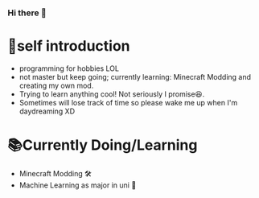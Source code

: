 ### Hi there 👋

<!--
**creamIcec/creamIcec** is a ✨ _special_ ✨ repository because its `README.md` (this file) appears on your GitHub profile.

Here are some ideas to get you started:

- 🔭 I’m currently working on ...
- 🌱 I’m currently learning ...
- 👯 I’m looking to collaborate on ...
- 🤔 I’m looking for help with ...
- 💬 Ask me about ...
- 📫 How to reach me: ...
- 😄 Pronouns: ...
- ⚡ Fun fact: ...
-->

# 📝self introduction
* programming for hobbies LOL
* not master but keep going; currently learning: Minecraft Modding and creating my own mod.
* Trying to learn anything cool! Not seriously I promise😆.
* Sometimes will lose track of time so please wake me up when I'm daydreaming XD

# 📚Currently Doing/Learning
* Minecraft Modding 🛠
* Machine Learning as major in uni 🤖
